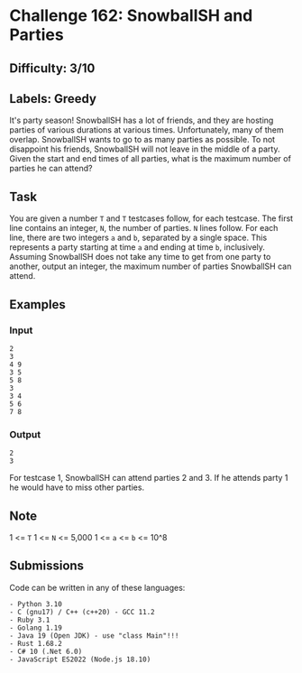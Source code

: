 # Challenge 162: SnowballSH and Parties
## Difficulty: 3/10
## Labels: Greedy

It's party season! SnowballSH has a lot of friends, and they are hosting parties of various durations at various times. Unfortunately, many of them overlap. SnowballSH wants to go to as many parties as possible. To not disappoint his friends, SnowballSH will not leave in the middle of a party. Given the start and end times of all parties, what is the maximum number of parties he can attend?

## Task

You are given a number `T` and `T` testcases follow, for each testcase.
The first line contains an integer, `N`, the number of parties.
`N` lines follow. For each line, there are two integers `a` and `b`, separated by a single space. This represents a party starting at time `a` and ending at time `b`, inclusively.
Assuming SnowballSH does not take any time to get from one party to another, output an integer, the maximum number of parties SnowballSH can attend.

## Examples

### Input
```
2
3
4 9
3 5
5 8
3
3 4
5 6
7 8
```
### Output
```
‌2
3
```

For testcase 1, SnowballSH can attend parties 2 and 3. If he attends party 1 he would have to miss other parties.
## Note
1 <= `T`
1 <= `N` <= 5,000
1 <= `a` <= `b` <= 10^8

## Submissions
Code can be written in any of these languages:
```
- Python 3.10
- C (gnu17) / C++ (c++20) - GCC 11.2
- Ruby 3.1
- Golang 1.19
- Java 19 (Open JDK) - use "class Main"!!!
- Rust 1.68.2
- C# 10 (.Net 6.0)
- JavaScript ES2022 (Node.js 18.10)
```